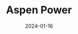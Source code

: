 ---  
layout: startup_page  
title: "Aspen Power"  
id: "aspenpower.com"  
permalink: "/aspenpoweraspenpower.com01162024/"  
website: "https://www.aspenpower.com/"  
funding_round: "Debt"  
funding_amount: "$241M"  
investors: "J.P. Morgan, Lombard Odier, Mitsubishi UFJ Financial Group, Inc. (MUFG)"  
about: "Aspen Power is a distributed energy generation platform focused on accelerating and democratizing decarbonization. They partner with businesses and communities to develop, construct, own, and operate renewable energy assets, primarily solar projects. Their mission is to deliver a sustainable energy future across the U.S."  
markets: "Renewable Energy, Solar Energy, Clean Energy, Energy"  
hq: "New York, New York, United States"  
founded_year: "2020"  
linkedin: "https://www.linkedin.com/company/aspen-power-partners"  
twitter: ""  
instagram: ""  
facebook: ""  
crunchbase: "https://www.crunchbase.com/organization/aspen-power"  
pitchbook: "https://pitchbook.com/profiles/company/481966-48"  

date_display: "16-Jan-2024"  
date: "2024-01-16"

# SEO Optimization  
meta_title: "Aspen Power - Debt Funding ($241M)"  
meta_description: "Aspen Power, Aspen Power is a distributed energy generation platform focused on accelerating and democratizing decarbonization. They partner with businesses and co..."  
meta_keywords: "Aspen Power, Renewable Energy, Solar Energy, Clean Energy, Energy, Debt funding"  
canonical_url: "https://startup.projectstartups.com/aspenpoweraspenpower.com01162024/"  
---